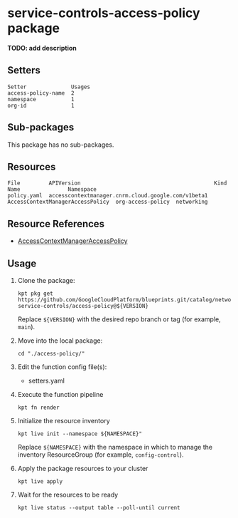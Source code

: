 # service-controls-access-policy package

**TODO: add description**

## Setters

```
Setter              Usages
access-policy-name  2
namespace           1
org-id              1
```

## Sub-packages

This package has no sub-packages.

## Resources

```
File         APIVersion                                          Kind                              Name               Namespace
policy.yaml  accesscontextmanager.cnrm.cloud.google.com/v1beta1  AccessContextManagerAccessPolicy  org-access-policy  networking
```

## Resource References

- [AccessContextManagerAccessPolicy](https://cloud.google.com/config-connector/docs/reference/resource-docs/accesscontextmanager/accesscontextmanageraccesspolicy)

## Usage

1.  Clone the package:
    ```
    kpt pkg get https://github.com/GoogleCloudPlatform/blueprints.git/catalog/networking/vpc-service-controls/access-policy@${VERSION}
    ```
    Replace `${VERSION}` with the desired repo branch or tag
    (for example, `main`).

1.  Move into the local package:
    ```
    cd "./access-policy/"
    ```

1.  Edit the function config file(s):
    - setters.yaml

1.  Execute the function pipeline
    ```
    kpt fn render
    ```

1.  Initialize the resource inventory
    ```
    kpt live init --namespace ${NAMESPACE}"
    ```
    Replace `${NAMESPACE}` with the namespace in which to manage
    the inventory ResourceGroup (for example, `config-control`).

1.  Apply the package resources to your cluster
    ```
    kpt live apply
    ```

1.  Wait for the resources to be ready
    ```
    kpt live status --output table --poll-until current
    ```

